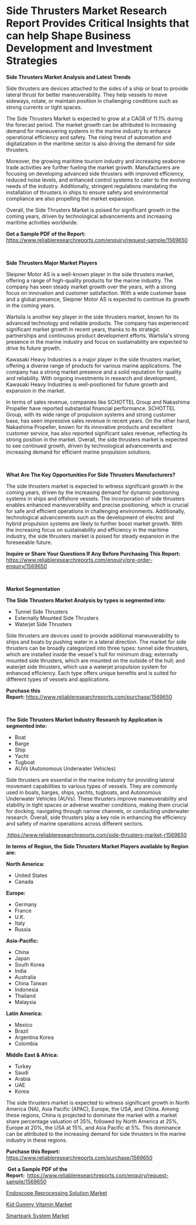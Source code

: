 <p><h1>Side Thrusters Market Research Report Provides Critical Insights that can help Shape Business Development and Investment Strategies</h1></p><p><strong>Side Thrusters Market Analysis and Latest Trends</strong></p>
<p><p>Side thrusters are devices attached to the sides of a ship or boat to provide lateral thrust for better maneuverability. They help vessels to move sideways, rotate, or maintain position in challenging conditions such as strong currents or tight spaces.</p><p>The Side Thrusters Market is expected to grow at a CAGR of 11.1% during the forecast period. The market growth can be attributed to increasing demand for maneuvering systems in the marine industry to enhance operational efficiency and safety. The rising trend of automation and digitalization in the maritime sector is also driving the demand for side thrusters.</p><p>Moreover, the growing maritime tourism industry and increasing seaborne trade activities are further fueling the market growth. Manufacturers are focusing on developing advanced side thrusters with improved efficiency, reduced noise levels, and enhanced control systems to cater to the evolving needs of the industry. Additionally, stringent regulations mandating the installation of thrusters in ships to ensure safety and environmental compliance are also propelling the market expansion.</p><p>Overall, the Side Thrusters Market is poised for significant growth in the coming years, driven by technological advancements and increasing maritime activities worldwide.</p></p>
<p><strong>Get a Sample PDF of the Report:&nbsp;</strong> <a href="https://www.reliableresearchreports.com/enquiry/request-sample/1569650">https://www.reliableresearchreports.com/enquiry/request-sample/1569650</a></p>
<p>&nbsp;</p>
<p><strong>Side Thrusters Major Market Players</strong></p>
<p><p>Sleipner Motor AS is a well-known player in the side thrusters market, offering a range of high-quality products for the marine industry. The company has seen steady market growth over the years, with a strong focus on innovation and customer satisfaction. With a wide customer base and a global presence, Sleipner Motor AS is expected to continue its growth in the coming years.</p><p>Wartsila is another key player in the side thrusters market, known for its advanced technology and reliable products. The company has experienced significant market growth in recent years, thanks to its strategic partnerships and continuous product development efforts. Wartsila's strong presence in the marine industry and focus on sustainability are expected to drive its future growth.</p><p>Kawasaki Heavy Industries is a major player in the side thrusters market, offering a diverse range of products for various marine applications. The company has a strong market presence and a solid reputation for quality and reliability. With ongoing investments in research and development, Kawasaki Heavy Industries is well-positioned for future growth and expansion in the market.</p><p>In terms of sales revenue, companies like SCHOTTEL Group and Nakashima Propeller have reported substantial financial performance. SCHOTTEL Group, with its wide range of propulsion systems and strong customer base, has seen impressive sales revenue in recent years. On the other hand, Nakashima Propeller, known for its innovative products and excellent customer service, has also reported significant sales revenue, reflecting its strong position in the market. Overall, the side thrusters market is expected to see continued growth, driven by technological advancements and increasing demand for efficient marine propulsion solutions.</p></p>
<p>&nbsp;</p>
<p><strong>What Are The Key Opportunities For Side Thrusters Manufacturers?</strong></p>
<p><p>The side thrusters market is expected to witness significant growth in the coming years, driven by the increasing demand for dynamic positioning systems in ships and offshore vessels. The incorporation of side thrusters enables enhanced maneuverability and precise positioning, which is crucial for safe and efficient operations in challenging environments. Additionally, technological advancements such as the development of electric and hybrid propulsion systems are likely to further boost market growth. With the increasing focus on sustainability and efficiency in the maritime industry, the side thrusters market is poised for steady expansion in the foreseeable future.</p></p>
<p><strong>Inquire or Share Your Questions If Any Before Purchasing This Report:</strong> <a href="https://www.reliableresearchreports.com/enquiry/pre-order-enquiry/1569650">https://www.reliableresearchreports.com/enquiry/pre-order-enquiry/1569650</a></p>
<p>&nbsp;</p>
<p><strong>Market Segmentation</strong></p>
<p><strong>The Side Thrusters Market Analysis by types is segmented into:</strong></p>
<p><ul><li>Tunnel Side Thrusters</li><li>Externally Mounted Side Thrusters</li><li>Waterjet Side Thrusters</li></ul></p>
<p><p>Side thrusters are devices used to provide additional maneuverability to ships and boats by pushing water in a lateral direction. The market for side thrusters can be broadly categorized into three types: tunnel side thrusters, which are installed inside the vessel's hull for minimum drag; externally mounted side thrusters, which are mounted on the outside of the hull; and waterjet side thrusters, which use a waterjet propulsion system for enhanced efficiency. Each type offers unique benefits and is suited for different types of vessels and applications.</p></p>
<p><strong>Purchase this Report:&nbsp;</strong><a href="https://www.reliableresearchreports.com/purchase/1569650">https://www.reliableresearchreports.com/purchase/1569650</a></p>
<p>&nbsp;</p>
<p><strong>The Side Thrusters Market Industry Research by Application is segmented into:</strong></p>
<p><ul><li>Boat</li><li>Barge</li><li>Ship</li><li>Yacht</li><li>Tugboat</li><li>AUVs (Autonomous Underwater Vehicles)</li></ul></p>
<p><p>Side thrusters are essential in the marine industry for providing lateral movement capabilities to various types of vessels. They are commonly used in boats, barges, ships, yachts, tugboats, and Autonomous Underwater Vehicles (AUVs). These thrusters improve maneuverability and stability in tight spaces or adverse weather conditions, making them crucial for docking, navigating through narrow channels, or conducting underwater research. Overall, side thrusters play a key role in enhancing the efficiency and safety of marine operations across different sectors.</p></p>
<p><a href="https://www.reliableresearchreports.com/side-thrusters-market-r1569650">&nbsp;https://www.reliableresearchreports.com/side-thrusters-market-r1569650</a></p>
<p><strong>In terms of Region, the Side Thrusters Market Players available by Region are:</strong></p>
<p>
    <p> <strong> North America: </strong>
        <ul>
            <li>United States</li>
            <li>Canada</li>
        </ul>
        </p> 
    <p> <strong> Europe: </strong>
        <ul>
            <li>Germany</li>
            <li>France</li>
            <li>U.K.</li>
            <li>Italy</li>
            <li>Russia</li>
        </ul>
        </p> 
    <p> <strong> Asia-Pacific: </strong>
        <ul>
            <li>China</li>
            <li>Japan</li>
            <li>South Korea</li>
            <li>India</li>
            <li>Australia</li>
            <li>China Taiwan</li>
            <li>Indonesia</li>
            <li>Thailand</li>
            <li>Malaysia</li>
        </ul>
        </p> 
    <p> <strong> Latin America: </strong>
        <ul>
            <li>Mexico</li>
            <li>Brazil</li>
            <li>Argentina Korea</li>
            <li>Colombia</li>
        </ul>
        </p> 
    <p> <strong> Middle East & Africa: </strong>
        <ul>
            <li>Turkey</li>
            <li>Saudi</li>
            <li>Arabia</li>
            <li>UAE</li>
            <li>Korea</li>
        </ul>
    </p>
    </p>
<p><p>The side thrusters market is expected to witness significant growth in North America (NA), Asia Pacific (APAC), Europe, the USA, and China. Among these regions, China is projected to dominate the market with a market share percentage valuation of 35%, followed by North America at 25%, Europe at 20%, the USA at 15%, and Asia Pacific at 5%. This dominance can be attributed to the increasing demand for side thrusters in the marine industry in these regions.</p></p>
<p><strong>Purchase this Report: </strong><a href="https://www.reliableresearchreports.com/purchase/1569650">https://www.reliableresearchreports.com/purchase/1569650</a></p>
<p>&nbsp;<strong>Get a Sample PDF of the Report:&nbsp;&nbsp;</strong><a href="https://www.reliableresearchreports.com/enquiry/request-sample/1569650">https://www.reliableresearchreports.com/enquiry/request-sample/1569650</a></p>
<p><strong></strong></p>
<p><p><a href="https://medium.com/@rasauncoleman20/endoscope-reprocessing-solution-market-analysis-report-global-insights-by-region-type-3731e93a9ee9">Endoscope Reprocessing Solution Market</a></p><p><a href="https://medium.com/@gracielawharris42024/global-kid-gummy-vitamin-market-size-and-market-trends-analysis-by-regional-outlook-competitive-a136b05932e7">Kid Gummy Vitamin Market</a></p><p><a href="https://view.publitas.com/reportprime-1/smartpark-system-market-size-share-analysis-growth-trends-forecast-2024-2031/">Smartpark System Market</a></p></p>